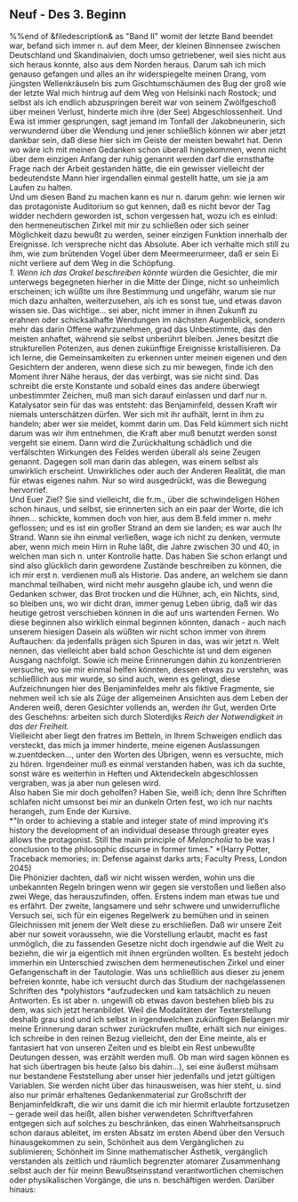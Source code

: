 ## Neuf - Des 3. Beginn
%%end of &amp;filedescription&amp; as &quot;Band II&quot; womit der letzte Band beendet war, befand sich immer n. auf dem Meer, der kleinen Binnensee zwischen Deutschland und Skandinaivien, doch umso getriebener, weil sies nicht aus sich heraus konnte, also aus dem Norden heraus. Darum sah ich mich genauso gefangen und alles an ihr widerspiegelte meinen Drang, vom jüngsten Wellenkräuseln bis zum Gischtumschäumen des Bug der groß wie der letzte Wal mich hintrug auf dem Weg von Helsinki nach Rostock; und selbst als ich endlich abzuspringen bereit war von seinem Zwölfgeschoß über meinen Verlust, hinderte mich ihre (der See) Abgeschlossenheit. Und Ewa ist immer gesprungen, sagt jemand im Tonfall der Jakobneunerin, sich verwundernd über die Wendung und jener schließlich können wir aber jetzt dankbar sein, daß diese hier sich im Geiste der meisten bewahrt hat. Denn wo wäre ich mit meinen Gedanken schon überall hingekommen, wenn nicht über dem einzigen Anfang der ruhig genannt werden darf die ernsthafte Frage nach der Arbeit gestanden hätte, die ein gewisser vielleicht der bedeutendste Mann hier irgendallen einmal gestellt hatte, um sie ja am Laufen zu halten.   
Und um diesen Band zu machen kann es nur n. darum gehn: wie lernen wir das protagoniste Auditorium so gut kennen, daß es nicht bevor der Tag widder nechdern geworden ist, schon vergessen hat, wozu ich es einlud: den hermeneutischen Zirkel mit mir zu schließen oder sich seiner Möglichkeit dazu bewußt zu werden, seiner einzigen Funktion innerhalb der Ereignisse. Ich verspreche nicht das Absolute. Aber ich verhalte mich still zu ihm, wie zum brütenden Vogel über dem Meermeerurmeer, daß er sein Ei nicht verliere auf dem Weg in die Schöpfung.   
*1. Wenn ich das Orakel beschreiben könnte* würden die Gesichter, die mir unterwegs begegneten hierher in die Mitte der Dinge, nicht so unheimlich erscheinen; ich wüßte um ihre Bestimmung und ungefähr, warum sie nur mich dazu anhalten, weiterzusehen, als ich es sonst tue, und etwas davon wissen sie. Das wichtige... sei aber, nicht immer in ihnen Zukunft zu erahnen oder schicksalhafte Wendungen im nächsten Augenblick, sondern mehr das darin Offene wahrzunehmen, grad das Unbestimmte, das den meisten anhaftet, während sie selbst unberührt bleiben. Jenes besitzt die strukturellen Potenzen, aus denen zukünftige Ereignisse kristallisieren. Da ich lerne, die Gemeinsamkeiten zu erkennen unter meinen eigenen und den Gesichtern der anderen, wenn diese sich zu mir bewegen, finde ich den Moment ihrer Nähe heraus, der das verbirgt, was sie nicht sind. Das schreibt die erste Konstante und sobald eines das andere überwiegt unbestimmter Zeichen, muß man sich darauf einlassen und darf nur n. Katalysator sein für das was entsteht: das Benjaminfeld, dessen Kraft wir niemals unterschätzen dürfen. Wer sich mit ihr aufhält, lernt in ihm zu handeln; aber wer sie meidet, kommt darin um. Das Feld kümmert sich nicht darum was wir ihm entnehmen, die Kraft aber muß benutzt werden sonst vergeht sie einem. Dann wird die Zurückhaltung schädlich und die verfälschten Wirkungen des Feldes werden überall als seine Zeugen genannt. Dagegen soll man darin das ablegen, was einem selbst als unwirklich erscheint. Unwirkliches oder auch der Anderen Realität, die man für etwas eigenes nahm. Nur so wird ausgedrückt, was die Bewegung hervorrief.    
Und Euer Ziel? Sie sind vielleicht, die fr.m., über die schwindeligen Höhen schon hinaus, und selbst, sie erinnerten sich an ein paar der Worte, die ich ihnen... schickte, kommen doch von hier, aus dem B.feld immer n. mehr geflossen; und es ist ein großer Strand an dem sie landen; es war auch Ihr Strand. Wann sie ihn einmal verließen, wage ich nicht zu denken, vermute aber, wenn mich mein Hirn in Ruhe läßt, die Jahre zwischen 30 und 40, in welchen man sich n. unter Kontrolle hatte. Das haben Sie schon erlangt und sind also glücklich darin gewordene Zustände beschreiben zu können, die ich mir erst n. verdienen muß als Historie. Das andere, an welchem sie dann manchmal teilhaben, wird nicht mehr ausgehn glaube ich, und wenn die Gedanken schwer, das Brot trocken und die Hühner, ach, ein Nichts, sind, so bleiben uns, wo wir dicht dran, immer genug Leben übrig, daß wir das heutige getrost verschieben können in die auf uns wartenden Fernen. Wo diese beginnen also wirklich einmal beginnen könnten, danach - auch nach unserem hiesigen Dasein als wüßten wir nicht schon immer von ihrem Auftauchen: da jedenfalls prägen sich Spuren in das, was wir jetzt n. Welt nennen, das vielleicht aber bald schon Geschichte ist und dem eigenen Ausgang nachfolgt. Sowie ich meine Erinnerungen dahin zu konzentrieren versuche, wo sie mir einmal helfen könnten, dessen etwas zu verstehn, was schließlich aus mir wurde, so sind auch, wenn es gelingt, diese Aufzeichnungen hier des Benjaminfeldes mehr als fiktive Fragmente, sie nehmen weil ich sie als Züge der allgemeinen Ansichten aus dem Leben der Anderen weiß, deren Gesichter vollends an, werden ihr Gut, werden Orte des Geschehns: arbeiten sich durch Sloterdijks *Reich der Notwendigkeit in das der Freiheit.*   
Vielleicht aber liegt den fratres im Betteln, in Ihrem Schweigen endlich das versteckt, das mich ja immer hinderte, meine eigenen Auslassungen w.zuentdecken..., unter den Worten des Übrigen, wenn es versuchte, mich zu hören. Irgendeiner muß es einmal verstanden haben, was ich da suchte, sonst wäre es weiterhin in Heften und Aktendeckeln abgeschlossen vergraben, was ja aber nun gelesen wird.    
Also haben Sie mir doch geholfen? Haben Sie, weiß ich; denn Ihre Schriften schlafen nicht umsonst bei mir an dunkeln Orten fest, wo ich nur nachts herangeh, zum Ende der Kursive.    
 *&quot;In order to achieving a stable and integer state of mind improving it‘s history the development of an individual desease through greater eyes allows the protagonist. Still the main principle of *Melancholia* to be was l conclusion to the philosophic discurse in former times.&quot; *(Harry Potter, Traceback memories; in: Defense against darks arts; Faculty Press, London 2045)   
Die Phönizier dachten, daß wir nicht wissen werden, wohin uns die unbekannten Regeln bringen wenn wir gegen sie verstoßen und ließen also zwei Wege, das herauszufinden, offen. Erstens indem man etwas tue und es erfährt. Der zweite, langsamere und sehr schwere und unwiderrufliche Versuch sei, sich für ein eigenes Regelwerk zu bemühen und in seinen Gleichnissen mit jenem der Welt diese zu erschließen. Daß wir unsere Zeit aber nur soweit voraussehn, wie die Vorstellung erlaubt, macht es fast unmöglich, die zu fassenden Gesetze nicht doch irgendwie auf die Welt zu beziehn, die wir ja eigentlich mit ihnen ergründen wollten. Es besteht jedoch immerhin ein Unterschied zwischen dem hermeneutischen Zirkel und einer Gefangenschaft in der Tautologie. Was uns schließlich aus dieser zu jenem befreien konnte, habe ich versucht durch das Studium der nachgelassenen Schriften des *polyhistors *aufzudecken und kam tatsächlich zu neuen Antworten. Es ist aber n. ungewiß ob etwas davon bestehen blieb bis zu dem, was sich jetzt heranbildet. Weil die Modalitäten der Texterstellung deshalb grau sind und ich selbst in irgendwelchen zukünftigen Belangen mir meine Erinnerung daran schwer zurückrufen mußte, erhält sich nur einiges. Ich schreibe in den reinen Bezug vielleicht, den der Eine meinte, als er fantasiert hat von unseren Zeiten und es bleibt ein Rest unbewußte Deutungen dessen, was erzählt werden muß. Ob man wird sagen können es hat sich übertragen bis heute (also bis dahin...), sei eine äußerst mühsam nur bestandene Feststellung aber unser hier jedenfalls und jetzt gültigen Variablen. Sie werden nicht über das hinausweisen, was hier steht, u. sind also nur primär erhaltenes Gedankenmaterial zur Großschrift der Benjaminfeldkraft, die wir uns damit die ich mir hiermit erlaubte fortzusetzen – gerade weil das heißt, allen bisher verwendeten Schriftverfahren entgegen sich auf solches zu beschränken, das einen Wahrheitsanspruch schon daraus ableitet, im ersten Absatz im ersten Abend über den Versuch hinausgekommen zu sein, Schönheit aus dem Vergänglichen zu sublimieren; Schönheit im Sinne mathematischer Ästhetik, vergänglich verstanden als zeitlich und räumlich begrenzter atomarer Zusammenhang selbst auch der für meinn Bewußtseinsstand verantwortlichen chemischen oder physikalischen Vorgänge, die uns n. beschäftigen werden. Darüber hinaus:   
